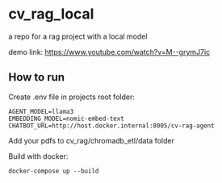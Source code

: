 # cv_rag_local
a repo for a rag project with a local model

demo link: https://www.youtube.com/watch?v=M--grymJ7ic

## How to run

Create .env file in projects root folder:

```
AGENT_MODEL=llama3
EMBEDDING_MODEL=nomic-embed-text
CHATBOT_URL=http://host.docker.internal:8005/cv-rag-agent
```

Add your pdfs to cv_rag/chromadb_etl/data folder

Build with docker:

```console
docker-compose up --build
```